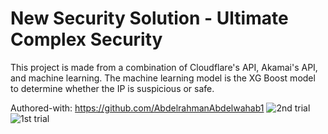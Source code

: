 # New Security Solution - Ultimate Complex Security

This project is made from a combination of Cloudflare's API, Akamai's API, and machine learning. The machine learning model is the XG Boost model to determine whether the IP is suspicious or safe.


Authored-with: https://github.com/AbdelrahmanAbdelwahab1
![2nd trial](https://github.com/AbdelrahmanAbdelwahab1/Ultimate-Complex-Security/assets/142083653/8310fb0e-939c-409b-84f4-9001981fd7d0)
![1st trial](https://github.com/AbdelrahmanAbdelwahab1/Ultimate-Complex-Security/assets/142083653/bd6a3053-0631-4d32-8af2-7f136ad50198)
